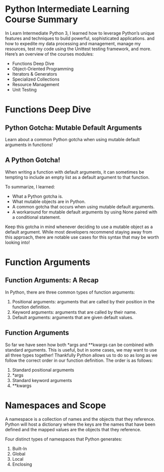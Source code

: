 # Python Intermediate Learning Course Summary 
In Learn Intermediate Python 3, I learned how to leverage Python’s unique features and techniques to build powerful, sophisticated applications. and how to expedite my data processing and management, manage my resources, test my code using the Unittest testing framework, and more. Here’s an overview of the courses modules:

* Functions Deep Dive
* Object-Oriented Programming
* Iterators & Generators
* Specialized Collections
* Resource Management
* Unit Testing

# Functions Deep Dive
## Python Gotcha: Mutable Default Arguments 
Learn about a common Python gotcha when using mutable default arguments in functions! 

## A Python Gotcha!
When writing a function with default arguments, it can sometimes be tempting to include an empty list as a default argument to that function. 

To summarize, I learned:

* What a Python gotcha is.
* What mutable objects are in Python.
* A common gotcha that occurs when using mutable default arguments.
* A workaround for mutable default arguments by using None paired with a conditional statement.

Keep this gotcha in mind whenever deciding to use a mutable object as a default argument. While most developers recommend staying away from this approach, there are notable use cases for this syntax that may be worth looking into!

# Function Arguments
## Function Arguments: A Recap 

In Python, there are three common types of function arguments:

1. Positional arguments: arguments that are called by their position in the function definition.
2. Keyword arguments: arguments that are called by their name.
3. Default arguments: arguments that are given default values.
## Function Arguments

So far we have seen how both *args and **kwargs can be combined with standard arguments. This is useful,
 but in some cases, we may want to use all three types together! Thankfully Python allows us to do so as 
 long as we follow the correct order in our function definition. The order is as follows:

1. Standard positional arguments
2. *args
3. Standard keyword arguments
4. **kwargs

# Namespaces and Scope
A namespace is a collection of names and the objects that they reference. Python will host a dictionary where the keys are the names that have been defined and the mapped values are the objects that they reference. 

Four distinct types of namespaces that Python generates:

1. Built-In
2. Global
3. Local
4. Enclosing




